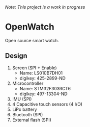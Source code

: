 *Note: This project is a work in progress*

# OpenWatch

Open source smart watch.

## Design

1. Screen (SPI + Enable)  
    - Name: LS010B7DH01
    - digikey: 425-2899-ND
2. Microcontroller 
    - Name: STM32F303RCT6
    - digikey: 497-13304-ND
3. IMU (SPI)
4. 4 Capacitive touch sensors (4 I/O)
5. LiPo battery
6. Bluetooth (SPI)
7. External flash (SPI)
